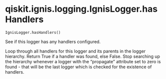# qiskit.ignis.logging.IgnisLogger.hasHandlers

`IgnisLogger.hasHandlers()`

See if this logger has any handlers configured.

Loop through all handlers for this logger and its parents in the logger hierarchy. Return True if a handler was found, else False. Stop searching up the hierarchy whenever a logger with the “propagate” attribute set to zero is found - that will be the last logger which is checked for the existence of handlers.
